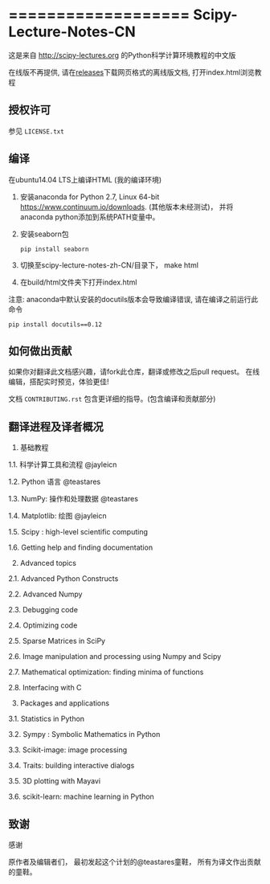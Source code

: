 ===================
Scipy-Lecture-Notes-CN
===================

这是来自 http://scipy-lectures.org 的Python科学计算环境教程的中文版

在线版不再提供, 请在[releases](https://github.com/jayleicn/scipy-lecture-notes-zh-CN/releases)下载网页格式的离线版文档, 打开index.html浏览教程

授权许可
-------------------------

参见 ``LICENSE.txt`` 


编译 
--------------------------

在ubuntu14.04 LTS上编译HTML (我的编译环境)

1. 安装anaconda for Python 2.7, Linux 64-bit <https://www.continuum.io/downloads>. (其他版本未经测试)， 并将anaconda python添加到系统PATH变量中。  

2. 安装seaborn包

   ```
   pip install seaborn
   ```

3. 切换至scipy-lecture-notes-zh-CN/目录下， make html

4. 在build/html文件夹下打开index.html


注意: anaconda中默认安装的docutils版本会导致编译错误, 请在编译之前运行此命令

```
pip install docutils==0.12
```

如何做出贡献
---------------------------------------

如果你对翻译此文档感兴趣，请fork此仓库，翻译或修改之后pull request。 在线编辑，搭配实时预览，体验更佳!

文档 ``CONTRIBUTING.rst`` 包含更详细的指导。(包含编译和贡献部分)


翻译进程及译者概况
---------------------------------------

1. 基础教程

1.1. 科学计算工具和流程  @jayleicn

1.2. Python 语言  @teastares

1.3. NumPy: 操作和处理数据  @teastares

1.4. Matplotlib: 绘图 @jayleicn

1.5. Scipy : high-level scientific computing

1.6. Getting help and finding documentation

2. Advanced topics

2.1. Advanced Python Constructs

2.2. Advanced Numpy

2.3. Debugging code

2.4. Optimizing code

2.5. Sparse Matrices in SciPy

2.6. Image manipulation and processing using Numpy and Scipy

2.7. Mathematical optimization: finding minima of functions

2.8. Interfacing with C

3. Packages and applications

3.1. Statistics in Python

3.2. Sympy : Symbolic Mathematics in Python

3.3. Scikit-image: image processing

3.4. Traits: building interactive dialogs

3.5. 3D plotting with Mayavi

3.6. scikit-learn: machine learning in Python




致谢
--------------------------

感谢

原作者及编辑者们，
最初发起这个计划的@teastares童鞋，
所有为译文作出贡献的童鞋。

